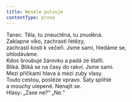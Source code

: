 ```yaml
---
title: Wesele pulsuje
contentType: prose
---
```


Tanec. Těla, tu zneuctěná, tu znuděná.  
Zaklapne víko, zachrastí řetězy,  
zachrastí kosti k večeři. Jsme sami, hledáme se,  
ohlodáváme.  
Kdos šroubuje žárovku a padá ze štaflí.  
Bliká. Bliká se na časy do rakví. Jsme sami.  
Mezi příčkami hlava a mezi zuby vlasy.  
Touto cestou, posléze vpravo. Šaty splihlé  
a mouchy ulepené. Nenajít se.  
Hlasy: „Zase ne?“ „Ne.“
